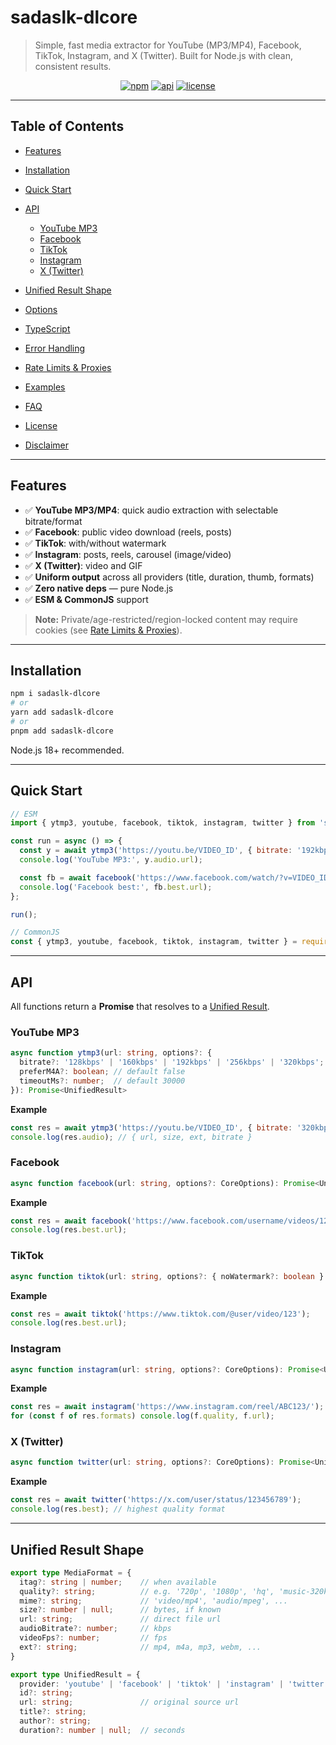 # sadaslk-dlcore

> Simple, fast media extractor for YouTube (MP3/MP4), Facebook, TikTok, Instagram, and X (Twitter).
> Built for Node.js with clean, consistent results.

<p align="center">
  <a href="#installation"><img alt="npm" src="https://img.shields.io/badge/npm-sadaslk--dlcore-red"></a>
  <a href="#api"><img alt="api" src="https://img.shields.io/badge/API-stable-blue"></a>
  <a href="#license"><img alt="license" src="https://img.shields.io/badge/license-MIT-green"></a>
</p>

---

## Table of Contents

* [Features](#features)
* [Installation](#installation)
* [Quick Start](#quick-start)
* [API](#api)

  * [YouTube MP3](#youtube-mp3)
  * [Facebook](#facebook)
  * [TikTok](#tiktok)
  * [Instagram](#instagram)
  * [X (Twitter)](#x-twitter)
* [Unified Result Shape](#unified-result-shape)
* [Options](#options)
* [TypeScript](#typescript)
* [Error Handling](#error-handling)
* [Rate Limits & Proxies](#rate-limits--proxies)
* [Examples](#examples)
* [FAQ](#faq)
* [License](#license)
* [Disclaimer](#disclaimer)

---

## Features

* ✅ **YouTube MP3/MP4**: quick audio extraction with selectable bitrate/format
* ✅ **Facebook**: public video download (reels, posts)
* ✅ **TikTok**: with/without watermark
* ✅ **Instagram**: posts, reels, carousel (image/video)
* ✅ **X (Twitter)**: video and GIF
* ✅ **Uniform output** across all providers (title, duration, thumb, formats)
* ✅ **Zero native deps** — pure Node.js
* ✅ **ESM & CommonJS** support

> **Note:** Private/age-restricted/region-locked content may require cookies (see [Rate Limits & Proxies](#rate-limits--proxies)).

---

## Installation

```bash
npm i sadaslk-dlcore
# or
yarn add sadaslk-dlcore
# or
pnpm add sadaslk-dlcore
```

Node.js 18+ recommended.

---

## Quick Start

```js
// ESM
import { ytmp3, youtube, facebook, tiktok, instagram, twitter } from 'sadaslk-dlcore';

const run = async () => {
  const y = await ytmp3('https://youtu.be/VIDEO_ID', { bitrate: '192kbps' });
  console.log('YouTube MP3:', y.audio.url);

  const fb = await facebook('https://www.facebook.com/watch/?v=VIDEO_ID');
  console.log('Facebook best:', fb.best.url);
};

run();
```

```js
// CommonJS
const { ytmp3, youtube, facebook, tiktok, instagram, twitter } = require('sadaslk-dlcore');
```

---

## API

All functions return a **Promise** that resolves to a [Unified Result](#unified-result-shape).

### YouTube MP3

```ts
async function ytmp3(url: string, options?: {
  bitrate?: '128kbps' | '160kbps' | '192kbps' | '256kbps' | '320kbps';
  preferM4A?: boolean; // default false
  timeoutMs?: number;  // default 30000
}): Promise<UnifiedResult>
```

**Example**

```js
const res = await ytmp3('https://youtu.be/VIDEO_ID', { bitrate: '320kbps' });
console.log(res.audio); // { url, size, ext, bitrate }
```

### Facebook

```ts
async function facebook(url: string, options?: CoreOptions): Promise<UnifiedResult>
```

**Example**

```js
const res = await facebook('https://www.facebook.com/username/videos/123456/');
console.log(res.best.url);
```

### TikTok

```ts
async function tiktok(url: string, options?: { noWatermark?: boolean } & CoreOptions): Promise<UnifiedResult>
```

**Example**

```js
const res = await tiktok('https://www.tiktok.com/@user/video/123');
console.log(res.best.url);
```

### Instagram

```ts
async function instagram(url: string, options?: CoreOptions): Promise<UnifiedResult>
```

**Example**

```js
const res = await instagram('https://www.instagram.com/reel/ABC123/');
for (const f of res.formats) console.log(f.quality, f.url);
```

### X (Twitter)

```ts
async function twitter(url: string, options?: CoreOptions): Promise<UnifiedResult>
```

**Example**

```js
const res = await twitter('https://x.com/user/status/123456789');
console.log(res.best); // highest quality format
```

---

## Unified Result Shape

```ts
export type MediaFormat = {
  itag?: string | number;    // when available
  quality?: string;          // e.g. '720p', '1080p', 'hq', 'music-320kbps'
  mime?: string;             // 'video/mp4', 'audio/mpeg', ...
  size?: number | null;      // bytes, if known
  url: string;               // direct file url
  audioBitrate?: number;     // kbps
  videoFps?: number;         // fps
  ext?: string;              // mp4, m4a, mp3, webm, ...
}

export type UnifiedResult = {
  provider: 'youtube' | 'facebook' | 'tiktok' | 'instagram' | 'twitter';
  id?: string;
  url: string;               // original source url
  title?: string;
  author?: string;
  duration?: number | null;  // seconds
```
